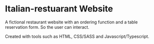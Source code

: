 # Italian-restuarant Website

A fictional restaurant website with an ordering function and a table reservation form. So the user can interact.

Created with tools such as HTML, CSS/SASS and Javascript/Typescript. 
